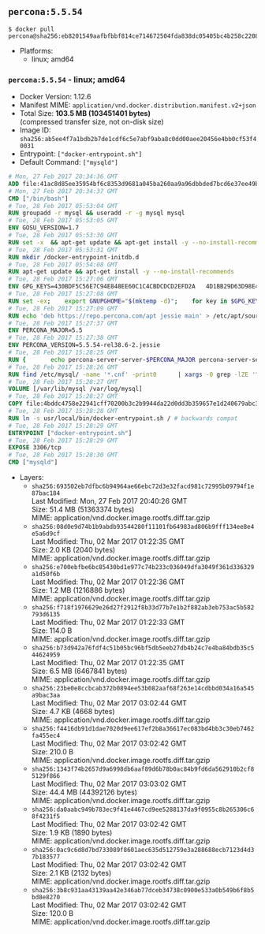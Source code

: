 ## `percona:5.5.54`

```console
$ docker pull percona@sha256:eb8201549aafbfbbf814ce714672504fda838dc05405bc4b258c22085a7f1e16
```

-	Platforms:
	-	linux; amd64

### `percona:5.5.54` - linux; amd64

-	Docker Version: 1.12.6
-	Manifest MIME: `application/vnd.docker.distribution.manifest.v2+json`
-	Total Size: **103.5 MB (103451401 bytes)**  
	(compressed transfer size, not on-disk size)
-	Image ID: `sha256:ab5ee4f7a1bdb2b7de1cdf6c5e7abf9aba8c0dd00aee20456e4bb0cf53f40031`
-	Entrypoint: `["docker-entrypoint.sh"]`
-	Default Command: `["mysqld"]`

```dockerfile
# Mon, 27 Feb 2017 20:34:36 GMT
ADD file:41ac8d85ee35954bf6c8353d9681a045ba260aa9a96dbbded7bcd6e37ee49bea in / 
# Mon, 27 Feb 2017 20:34:37 GMT
CMD ["/bin/bash"]
# Tue, 28 Feb 2017 05:53:04 GMT
RUN groupadd -r mysql && useradd -r -g mysql mysql
# Tue, 28 Feb 2017 05:53:05 GMT
ENV GOSU_VERSION=1.7
# Tue, 28 Feb 2017 05:53:30 GMT
RUN set -x 	&& apt-get update && apt-get install -y --no-install-recommends ca-certificates wget && rm -rf /var/lib/apt/lists/* 	&& wget -O /usr/local/bin/gosu "https://github.com/tianon/gosu/releases/download/$GOSU_VERSION/gosu-$(dpkg --print-architecture)" 	&& wget -O /usr/local/bin/gosu.asc "https://github.com/tianon/gosu/releases/download/$GOSU_VERSION/gosu-$(dpkg --print-architecture).asc" 	&& export GNUPGHOME="$(mktemp -d)" 	&& gpg --keyserver ha.pool.sks-keyservers.net --recv-keys B42F6819007F00F88E364FD4036A9C25BF357DD4 	&& gpg --batch --verify /usr/local/bin/gosu.asc /usr/local/bin/gosu 	&& rm -r "$GNUPGHOME" /usr/local/bin/gosu.asc 	&& chmod +x /usr/local/bin/gosu 	&& gosu nobody true 	&& apt-get purge -y --auto-remove ca-certificates wget
# Tue, 28 Feb 2017 05:53:31 GMT
RUN mkdir /docker-entrypoint-initdb.d
# Tue, 28 Feb 2017 05:54:08 GMT
RUN apt-get update && apt-get install -y --no-install-recommends 		apt-transport-https ca-certificates 		pwgen 	&& rm -rf /var/lib/apt/lists/*
# Tue, 28 Feb 2017 15:27:06 GMT
ENV GPG_KEYS=430BDF5C56E7C94E848EE60C1C4CBDCDCD2EFD2A 	4D1BB29D63D98E422B2113B19334A25F8507EFA5
# Tue, 28 Feb 2017 15:27:08 GMT
RUN set -ex; 	export GNUPGHOME="$(mktemp -d)"; 	for key in $GPG_KEYS; do 		gpg --keyserver ha.pool.sks-keyservers.net --recv-keys "$key"; 	done; 	gpg --export $GPG_KEYS > /etc/apt/trusted.gpg.d/percona.gpg; 	rm -r "$GNUPGHOME"; 	apt-key list
# Tue, 28 Feb 2017 15:27:09 GMT
RUN echo 'deb https://repo.percona.com/apt jessie main' > /etc/apt/sources.list.d/percona.list
# Tue, 28 Feb 2017 15:27:37 GMT
ENV PERCONA_MAJOR=5.5
# Tue, 28 Feb 2017 15:27:38 GMT
ENV PERCONA_VERSION=5.5.54-rel38.6-2.jessie
# Tue, 28 Feb 2017 15:28:25 GMT
RUN { 		echo percona-server-server-$PERCONA_MAJOR percona-server-server/root_password password 'unused'; 		echo percona-server-server-$PERCONA_MAJOR percona-server-server/root_password_again password 'unused'; 	} | debconf-set-selections 	&& apt-get update 	&& apt-get install -y 		percona-server-server-$PERCONA_MAJOR=$PERCONA_VERSION 	&& rm -rf /var/lib/apt/lists/* 	&& sed -ri 's/^user\s/#&/' /etc/mysql/my.cnf 	&& rm -rf /var/lib/mysql && mkdir -p /var/lib/mysql /var/run/mysqld 	&& chown -R mysql:mysql /var/lib/mysql /var/run/mysqld 	&& chmod 777 /var/run/mysqld
# Tue, 28 Feb 2017 15:28:26 GMT
RUN find /etc/mysql/ -name '*.cnf' -print0 		| xargs -0 grep -lZE '^(bind-address|log)' 		| xargs -0 sed -Ei 's/^(bind-address|log)/#&/' 	&& myCnf="$(find /etc/mysql/ -name '*.cnf' -print0 		| xargs -0 grep -lE '^\[mysqld\]' 		| head -n1)" 	&& echo 'skip-host-cache\nskip-name-resolve' 		| awk '{ print } $1 == "[mysqld]" && c == 0 { c = 1; system("cat") }' "$myCnf" > /tmp/my.cnf 	&& mv /tmp/my.cnf "$myCnf"
# Tue, 28 Feb 2017 15:28:27 GMT
VOLUME [/var/lib/mysql /var/log/mysql]
# Tue, 28 Feb 2017 15:28:27 GMT
COPY file:4bddc4758e22941cff70200b3c2b9944da22d0dd3b359657e1d240679abc379b in /usr/local/bin/ 
# Tue, 28 Feb 2017 15:28:28 GMT
RUN ln -s usr/local/bin/docker-entrypoint.sh / # backwards compat
# Tue, 28 Feb 2017 15:28:29 GMT
ENTRYPOINT ["docker-entrypoint.sh"]
# Tue, 28 Feb 2017 15:28:29 GMT
EXPOSE 3306/tcp
# Tue, 28 Feb 2017 15:28:30 GMT
CMD ["mysqld"]
```

-	Layers:
	-	`sha256:693502eb7dfbc6b94964ae66ebc72d3e32facd981c72995b09794f1e87bac184`  
		Last Modified: Mon, 27 Feb 2017 20:40:26 GMT  
		Size: 51.4 MB (51363374 bytes)  
		MIME: application/vnd.docker.image.rootfs.diff.tar.gzip
	-	`sha256:08d0e9d74b1b9abdb93544280f11101fb64983ad806b9fff134ee8e4e5a6d9cf`  
		Last Modified: Thu, 02 Mar 2017 01:22:35 GMT  
		Size: 2.0 KB (2040 bytes)  
		MIME: application/vnd.docker.image.rootfs.diff.tar.gzip
	-	`sha256:e700ebfbe6bc85430bd1e977c74b233c036049dfa3049f361d336329a1d50f6b`  
		Last Modified: Thu, 02 Mar 2017 01:22:36 GMT  
		Size: 1.2 MB (1216886 bytes)  
		MIME: application/vnd.docker.image.rootfs.diff.tar.gzip
	-	`sha256:f718f1976629e26d27f2912f8b33d77b7e1b2f882ab3eb753ac5b582793d6135`  
		Last Modified: Thu, 02 Mar 2017 01:22:33 GMT  
		Size: 114.0 B  
		MIME: application/vnd.docker.image.rootfs.diff.tar.gzip
	-	`sha256:b73d942a76fdf4c51b05bc96bf5db5eeb27db4b24c7e4ba84bdb35c544624959`  
		Last Modified: Thu, 02 Mar 2017 01:22:35 GMT  
		Size: 6.5 MB (6467841 bytes)  
		MIME: application/vnd.docker.image.rootfs.diff.tar.gzip
	-	`sha256:23be0e8ccbcab372b0894ee53b082aaf68f263e14cdbbd034a16a545a9bac3aa`  
		Last Modified: Thu, 02 Mar 2017 03:02:44 GMT  
		Size: 4.7 KB (4668 bytes)  
		MIME: application/vnd.docker.image.rootfs.diff.tar.gzip
	-	`sha256:f4416db91d1dae7020d9ee617ef2b8a36617ec083bd4bb3c30eb7462fa455ec4`  
		Last Modified: Thu, 02 Mar 2017 03:02:42 GMT  
		Size: 210.0 B  
		MIME: application/vnd.docker.image.rootfs.diff.tar.gzip
	-	`sha256:1343f74b2657d9a6998db6aaf89d6b78b0ac84b9fd6da562910b2cf85129f866`  
		Last Modified: Thu, 02 Mar 2017 03:03:02 GMT  
		Size: 44.4 MB (44392126 bytes)  
		MIME: application/vnd.docker.image.rootfs.diff.tar.gzip
	-	`sha256:da0aabc949b783ec9f41e4467cd9ee5288137da9f0955c8b265306c68f4231f5`  
		Last Modified: Thu, 02 Mar 2017 03:02:42 GMT  
		Size: 1.9 KB (1890 bytes)  
		MIME: application/vnd.docker.image.rootfs.diff.tar.gzip
	-	`sha256:0ac9c6d8d7bd733089f8601aec635d512759e3a288688ecb7123d4d37b183577`  
		Last Modified: Thu, 02 Mar 2017 03:02:42 GMT  
		Size: 2.1 KB (2132 bytes)  
		MIME: application/vnd.docker.image.rootfs.diff.tar.gzip
	-	`sha256:3b8c931aa43139aa42e346ab77dceb34738c0900e533a0b549b6f8b5bd8e8270`  
		Last Modified: Thu, 02 Mar 2017 03:02:42 GMT  
		Size: 120.0 B  
		MIME: application/vnd.docker.image.rootfs.diff.tar.gzip
